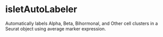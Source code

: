 # isletAutoLabeler
Automatically labels Alpha, Beta, Bihormonal, and Other cell clusters in a Seurat object using average marker expression. 
